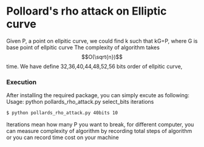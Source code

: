 # Polloard's rho attack on Elliptic curve
Given P, a point on ellpitic curve,
we could find k such that kG=P, where G is base point of ellpitic curve
The complexity of algorithm takes $$O(\sqrt{n})$$ time.
We have define 32,36,40,44,48,52,56 bits order of ellpitic curve,

### Execution
After installing the required package, you can simply excute as following: 
Usage: python pollards_rho_attack.py select_bits iterations
```sh
$ python pollards_rho_attack.py 40bits 10
```
Iterations mean how many P you want to break,
for different computer, you can measure complexity of algorithm by recording total steps of algorithm
or you can record time cost on your machine

